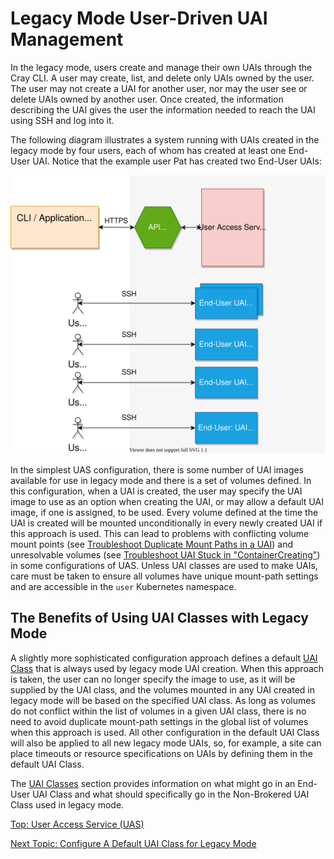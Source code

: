 # Legacy Mode User-Driven UAI Management

In the legacy mode, users create and manage their own UAIs through the Cray CLI. A user may create, list, and delete only UAIs owned by the user.
The user may not create a UAI for another user, nor may the user see or delete UAIs owned by another user.
Once created, the information describing the UAI gives the user the information needed to reach the UAI using SSH and log into it.

The following diagram illustrates a system running with UAIs created in the legacy mode by four users, each of whom has created at least one End-User UAI. Notice that the example user Pat has created two End-User UAIs:

![UAS Legacy Mode](../../img/uas_legacy_mode.svg)

In the simplest UAS configuration, there is some number of UAI images available for use in legacy mode and there is a set of volumes defined.
In this configuration, when a UAI is created, the user may specify the UAI image to use as an option when creating the UAI, or may allow a default UAI image, if one is assigned, to be used.
Every volume defined at the time the UAI is created will be mounted unconditionally in every newly created UAI if this approach is used.
This can lead to problems with conflicting volume mount points (see [Troubleshoot Duplicate Mount Paths in a UAI](Troubleshoot_Duplicate_Mount_Paths_in_a_UAI.md))
and unresolvable volumes (see [Troubleshoot UAI Stuck in "ContainerCreating"](Troubleshoot_UAI_Stuck_in_ContainerCreating.md)) in some configurations of UAS.
Unless UAI classes are used to make UAIs, care must be taken to ensure all volumes have unique mount-path settings and are accessible in the `user` Kubernetes namespace.

## The Benefits of Using UAI Classes with Legacy Mode

A slightly more sophisticated configuration approach defines a default [UAI Class](UAI_Classes.md) that is always used by legacy mode UAI creation.
When this approach is taken, the user can no longer specify the image to use, as it will be supplied by the UAI class, and the volumes mounted in any UAI created in legacy mode will be based on the specified UAI class.
As long as volumes do not conflict within the list of volumes in a given UAI class, there is no need to avoid duplicate mount-path settings in the global list of volumes when this approach is used.
All other configuration in the default UAI Class will also be applied to all new legacy mode UAIs, so, for example, a site can place timeouts or resource specifications on UAIs by defining them in the default UAI Class.

The [UAI Classes](UAI_Classes.md) section provides information on what might go in an End-User UAI Class and what should specifically go in the Non-Brokered UAI Class used in legacy mode.

[Top: User Access Service (UAS)](index.md)

[Next Topic: Configure A Default UAI Class for Legacy Mode](Configure_a_Default_UAI_Class_for_Legacy_Mode.md)
